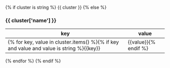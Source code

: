 {% if cluster is string %}
{{ cluster }}
{% else %}
### {{ cluster['name'] }}

key | value
--- | -----
{% for key, value in cluster.items() %}{% if key and value and value is string %}{{key}} | {{value}}{% endif %}
{% endfor %}
{% endif %}

